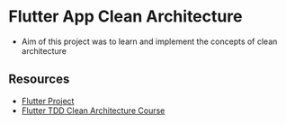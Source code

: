 # Flutter App Clean Architecture

- Aim of this project was to learn and implement the concepts of clean architecture

## Resources

- [Flutter Project](https://www.youtube.com/watch?v=sfA3NWDBPZ4&list=PL4cUxeGkcC9j--TKIdkb3ISfRbJeJYQwC&index=1)
- [Flutter TDD Clean Architecture Course](https://resocoder.com/flutter-clean-architecture-tdd/)
